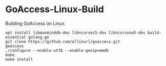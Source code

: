 # GoAccess-Linux-Build
Building GoAccess on Linux.

```
apt install libmaxminddb-dev libncurses5-dev libncursesw5-dev build-essential golang-go
git clone https://github.com/allinurl/goaccess.git
goaccess
./configure --enable-utf8 --enable-geoip=mmdb
make
make install
```
